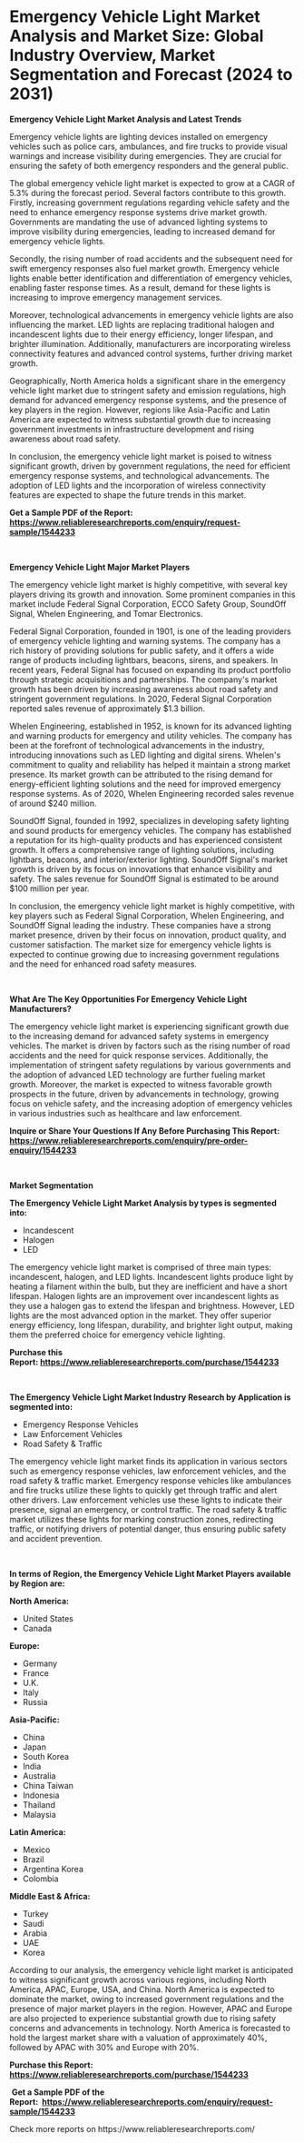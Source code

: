 <p><h1>Emergency Vehicle Light Market Analysis and Market Size: Global Industry Overview, Market Segmentation and Forecast (2024 to 2031)</h1></p><p><strong>Emergency Vehicle Light Market Analysis and Latest Trends</strong></p>
<p><p>Emergency vehicle lights are lighting devices installed on emergency vehicles such as police cars, ambulances, and fire trucks to provide visual warnings and increase visibility during emergencies. They are crucial for ensuring the safety of both emergency responders and the general public.</p><p>The global emergency vehicle light market is expected to grow at a CAGR of 5.3% during the forecast period. Several factors contribute to this growth. Firstly, increasing government regulations regarding vehicle safety and the need to enhance emergency response systems drive market growth. Governments are mandating the use of advanced lighting systems to improve visibility during emergencies, leading to increased demand for emergency vehicle lights.</p><p>Secondly, the rising number of road accidents and the subsequent need for swift emergency responses also fuel market growth. Emergency vehicle lights enable better identification and differentiation of emergency vehicles, enabling faster response times. As a result, demand for these lights is increasing to improve emergency management services.</p><p>Moreover, technological advancements in emergency vehicle lights are also influencing the market. LED lights are replacing traditional halogen and incandescent lights due to their energy efficiency, longer lifespan, and brighter illumination. Additionally, manufacturers are incorporating wireless connectivity features and advanced control systems, further driving market growth.</p><p>Geographically, North America holds a significant share in the emergency vehicle light market due to stringent safety and emission regulations, high demand for advanced emergency response systems, and the presence of key players in the region. However, regions like Asia-Pacific and Latin America are expected to witness substantial growth due to increasing government investments in infrastructure development and rising awareness about road safety.</p><p>In conclusion, the emergency vehicle light market is poised to witness significant growth, driven by government regulations, the need for efficient emergency response systems, and technological advancements. The adoption of LED lights and the incorporation of wireless connectivity features are expected to shape the future trends in this market.</p></p>
<p><strong>Get a Sample PDF of the Report:&nbsp; <a href="https://www.reliableresearchreports.com/enquiry/request-sample/1544233">https://www.reliableresearchreports.com/enquiry/request-sample/1544233</a></strong></p>
<p>&nbsp;</p>
<p><strong>Emergency Vehicle Light Major Market Players</strong></p>
<p><p>The emergency vehicle light market is highly competitive, with several key players driving its growth and innovation. Some prominent companies in this market include Federal Signal Corporation, ECCO Safety Group, SoundOff Signal, Whelen Engineering, and Tomar Electronics.</p><p>Federal Signal Corporation, founded in 1901, is one of the leading providers of emergency vehicle lighting and warning systems. The company has a rich history of providing solutions for public safety, and it offers a wide range of products including lightbars, beacons, sirens, and speakers. In recent years, Federal Signal has focused on expanding its product portfolio through strategic acquisitions and partnerships. The company's market growth has been driven by increasing awareness about road safety and stringent government regulations. In 2020, Federal Signal Corporation reported sales revenue of approximately $1.3 billion.</p><p>Whelen Engineering, established in 1952, is known for its advanced lighting and warning products for emergency and utility vehicles. The company has been at the forefront of technological advancements in the industry, introducing innovations such as LED lighting and digital sirens. Whelen's commitment to quality and reliability has helped it maintain a strong market presence. Its market growth can be attributed to the rising demand for energy-efficient lighting solutions and the need for improved emergency response systems. As of 2020, Whelen Engineering recorded sales revenue of around $240 million.</p><p>SoundOff Signal, founded in 1992, specializes in developing safety lighting and sound products for emergency vehicles. The company has established a reputation for its high-quality products and has experienced consistent growth. It offers a comprehensive range of lighting solutions, including lightbars, beacons, and interior/exterior lighting. SoundOff Signal's market growth is driven by its focus on innovations that enhance visibility and safety. The sales revenue for SoundOff Signal is estimated to be around $100 million per year.</p><p>In conclusion, the emergency vehicle light market is highly competitive, with key players such as Federal Signal Corporation, Whelen Engineering, and SoundOff Signal leading the industry. These companies have a strong market presence, driven by their focus on innovation, product quality, and customer satisfaction. The market size for emergency vehicle lights is expected to continue growing due to increasing government regulations and the need for enhanced road safety measures.</p></p>
<p>&nbsp;</p>
<p><strong>What Are The Key Opportunities For Emergency Vehicle Light Manufacturers?</strong></p>
<p><p>The emergency vehicle light market is experiencing significant growth due to the increasing demand for advanced safety systems in emergency vehicles. The market is driven by factors such as the rising number of road accidents and the need for quick response services. Additionally, the implementation of stringent safety regulations by various governments and the adoption of advanced LED technology are further fueling market growth. Moreover, the market is expected to witness favorable growth prospects in the future, driven by advancements in technology, growing focus on vehicle safety, and the increasing adoption of emergency vehicles in various industries such as healthcare and law enforcement.</p></p>
<p><strong>Inquire or Share Your Questions If Any Before Purchasing This Report: <a href="https://www.reliableresearchreports.com/enquiry/pre-order-enquiry/1544233">https://www.reliableresearchreports.com/enquiry/pre-order-enquiry/1544233</a></strong></p>
<p>&nbsp;</p>
<p><strong>Market Segmentation</strong></p>
<p><strong>The Emergency Vehicle Light Market Analysis by types is segmented into:</strong></p>
<p><ul><li>Incandescent</li><li>Halogen</li><li>LED</li></ul></p>
<p><p>The emergency vehicle light market is comprised of three main types: incandescent, halogen, and LED lights. Incandescent lights produce light by heating a filament within the bulb, but they are inefficient and have a short lifespan. Halogen lights are an improvement over incandescent lights as they use a halogen gas to extend the lifespan and brightness. However, LED lights are the most advanced option in the market. They offer superior energy efficiency, long lifespan, durability, and brighter light output, making them the preferred choice for emergency vehicle lighting.</p></p>
<p><strong>Purchase this Report:&nbsp;<a href="https://www.reliableresearchreports.com/purchase/1544233">https://www.reliableresearchreports.com/purchase/1544233</a></strong></p>
<p>&nbsp;</p>
<p><strong>The Emergency Vehicle Light Market Industry Research by Application is segmented into:</strong></p>
<p><ul><li>Emergency Response Vehicles</li><li>Law Enforcement Vehicles</li><li>Road Safety & Traffic</li></ul></p>
<p><p>The emergency vehicle light market finds its application in various sectors such as emergency response vehicles, law enforcement vehicles, and the road safety & traffic market. Emergency response vehicles like ambulances and fire trucks utilize these lights to quickly get through traffic and alert other drivers. Law enforcement vehicles use these lights to indicate their presence, signal an emergency, or control traffic. The road safety & traffic market utilizes these lights for marking construction zones, redirecting traffic, or notifying drivers of potential danger, thus ensuring public safety and accident prevention.</p></p>
<p>&nbsp;</p>
<p><strong>In terms of Region, the Emergency Vehicle Light Market Players available by Region are:</strong></p>
<p>
    <p> <strong> North America: </strong>
        <ul>
            <li>United States</li>
            <li>Canada</li>
        </ul>
        </p> 
    <p> <strong> Europe: </strong>
        <ul>
            <li>Germany</li>
            <li>France</li>
            <li>U.K.</li>
            <li>Italy</li>
            <li>Russia</li>
        </ul>
        </p> 
    <p> <strong> Asia-Pacific: </strong>
        <ul>
            <li>China</li>
            <li>Japan</li>
            <li>South Korea</li>
            <li>India</li>
            <li>Australia</li>
            <li>China Taiwan</li>
            <li>Indonesia</li>
            <li>Thailand</li>
            <li>Malaysia</li>
        </ul>
        </p> 
    <p> <strong> Latin America: </strong>
        <ul>
            <li>Mexico</li>
            <li>Brazil</li>
            <li>Argentina Korea</li>
            <li>Colombia</li>
        </ul>
        </p> 
    <p> <strong> Middle East & Africa: </strong>
        <ul>
            <li>Turkey</li>
            <li>Saudi</li>
            <li>Arabia</li>
            <li>UAE</li>
            <li>Korea</li>
        </ul>
    </p>
    </p>
<p><p>According to our analysis, the emergency vehicle light market is anticipated to witness significant growth across various regions, including North America, APAC, Europe, USA, and China. North America is expected to dominate the market, owing to increased government regulations and the presence of major market players in the region. However, APAC and Europe are also projected to experience substantial growth due to rising safety concerns and advancements in technology. North America is forecasted to hold the largest market share with a valuation of approximately 40%, followed by APAC with 30% and Europe with 20%.</p></p>
<p><strong>Purchase this Report: <a href="https://www.reliableresearchreports.com/purchase/1544233">https://www.reliableresearchreports.com/purchase/1544233</a></strong></p>
<p>&nbsp;<strong>Get a Sample PDF of the Report:&nbsp;&nbsp;<a href="https://www.reliableresearchreports.com/enquiry/request-sample/1544233">https://www.reliableresearchreports.com/enquiry/request-sample/1544233</a></strong></p>
<p><strong></strong></p>
<p>Check more reports on https://www.reliableresearchreports.com/</p>